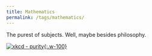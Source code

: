 ```yaml
---
title: Mathematics
permalink: /tags/mathematics/
---
```


The purest of subjects. Well, maybe besides philosophy.

[![xkcd - purity](https://imgs.xkcd.com/comics/purity.png){:.w-100}](https://xkcd.com/435/)

